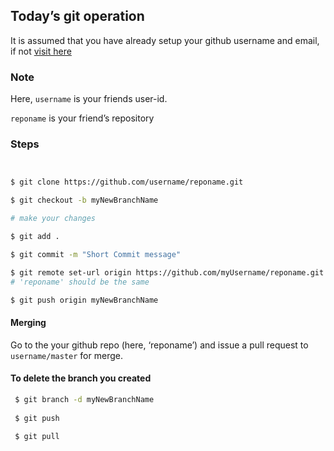 ## Today’s git operation



It is assumed that you have already setup your github username and email, if not [visit here](https://help.github.com/en/github/using-git/setting-your-username-in-git)



### Note

Here, `username` is your friends user-id.

`reponame` is your friend’s repository



### Steps

```bash


$ git clone https://github.com/username/reponame.git

$ git checkout -b myNewBranchName

# make your changes

$ git add .

$ git commit -m "Short Commit message"

$ git remote set-url origin https://github.com/myUsername/reponame.git
# 'reponame' should be the same

$ git push origin myNewBranchName

```

#### Merging

Go to the your github repo (here, ‘reponame’) and issue a pull request to `username/master` for merge.



#### To delete the branch you created

```bash
 $ git branch -d myNewBranchName
 
 $ git push
 
 $ git pull

```

